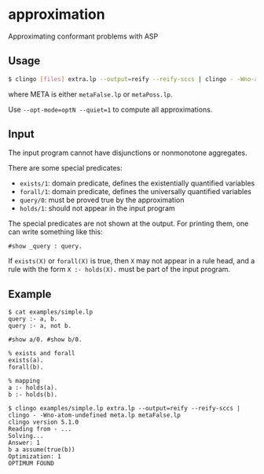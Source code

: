 # approximation
Approximating conformant problems with ASP

## Usage
```bash
$ clingo [files] extra.lp --output=reify --reify-sccs | clingo - -Wno-atom-undefined meta.lp META
```
where META is either `metaFalse.lp` or `metaPoss.lp`.

Use ``--opt-mode=optN --quiet=1`` to compute all approximations.

## Input
The input program cannot have disjunctions or nonmonotone aggregates.

There are some special predicates: 
- ``exists/1``: domain predicate, defines the existentially quantified variables
- ``forall/1``: domain predicate, defines the universally quantified variables
- ``query/0``: must be proved true by the approximation
- ``holds/1``: should not appear in the input program

The special predicates are not shown at the output.
For printing them, one can write something like this:
```
#show _query : query.
```

If ``exists(X)`` or ``forall(X)`` is true, 
then ``X`` may not appear in a rule head, 
and a rule with the form ``X :- holds(X).``
must be part of the input program.



## Example
```
$ cat examples/simple.lp 
query :- a, b.
query :- a, not b.

#show a/0. #show b/0.

% exists and forall
exists(a).
forall(b).

% mapping 
a :- holds(a).
b :- holds(b).

$ clingo examples/simple.lp extra.lp --output=reify --reify-sccs | clingo - -Wno-atom-undefined meta.lp metaFalse.lp
clingo version 5.1.0
Reading from - ...
Solving...
Answer: 1
b a assume(true(b))
Optimization: 1
OPTIMUM FOUND
```
